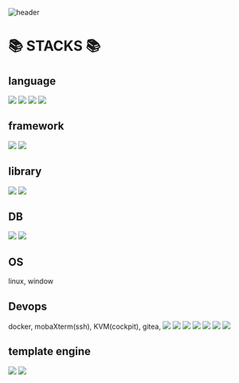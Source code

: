 ![header](https://capsule-render.vercel.app/api?type=waving&color=A1E5B2&height=300&section=header&text=muaa's%20github&fontSize=50&fontColor=ffffff)

# 📚 STACKS 📚

## language
<img src="https://img.shields.io/badge/java-007396?style=flat-square&logo=java&logoColor=white"> <img src="https://img.shields.io/badge/html5-E34F26?style=flat-square&logo=html5&logoColor=white">
<img src="https://img.shields.io/badge/css-1572B6?style=flat-square&logo=css3&logoColor=white"> <img src="https://img.shields.io/badge/javascript-F7DF1E?style=flat-square&logo=javascript&logoColor=black">

## framework
<img src="https://img.shields.io/badge/spring-6DB33F?style=flat-square&logo=spring&logoColor=white"> <img src="https://img.shields.io/badge/springboot-6DB33F?style=flat-square&logo=springboot&logoColor=white">

## library
<img src="https://img.shields.io/badge/jquery-0769AD?style=flat-square&logo=jquery&logoColor=white"> <img src="https://img.shields.io/badge/springboot Websocket-6DB33F?style=flat-square&logo=springboot&logoColor=white">

## DB
<img src="https://img.shields.io/badge/oracle-F80000?style=flat-square&logo=oracle&logoColor=white"> <img src="https://img.shields.io/badge/mysql-4479A1?style=flat-square&logo=mysql&logoColor=white">

## OS
linux, window

## Devops
docker, mobaXterm(ssh), KVM(cockpit), gitea, 
<img src="https://img.shields.io/badge/apache tomcat-F8DC75?style=flat-square&logo=apachetomcat&logoColor=white"> <img src="https://img.shields.io/badge/gradle-02303A?style=flat-square&logo=gradle&logoColor=white">
<img src="https://img.shields.io/badge/maven-C71A36?style=flat-square&logo=Apache Maven&logoColor=white"> <img src="https://img.shields.io/badge/github-181717?style=flat-square&logo=github&logoColor=white">
<img src="https://img.shields.io/badge/intellij IDE-000000?style=flat-square&logo=intellijidea&logoColor=white"> <img src="https://img.shields.io/badge/eclipse IDE-2C2255?style=flat-square&logo=eclipseide&logoColor=white">
<img src="https://img.shields.io/badge/notion-000000?style=flat-square&logo=Notion&logoColor=white"> 

## template engine
<img src="https://img.shields.io/badge/thymeleaf-005F0F?style=flat-square&logo=Thymeleaf&logoColor=white"> <img src="https://img.shields.io/badge/servlet-000000?style=flat-square&logoColor=white">

